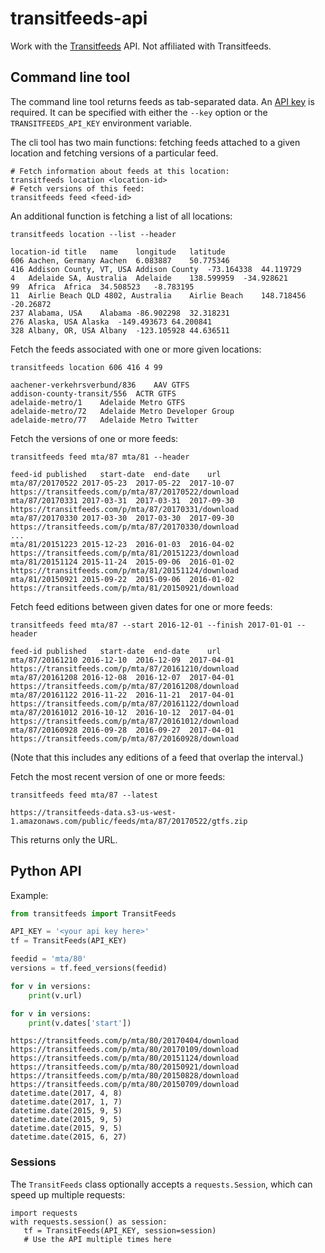 transitfeeds-api
================

Work with the [Transitfeeds](http://transitfeeds.com) API. Not affiliated with Transitfeeds.

## Command line tool

The command line tool returns feeds as tab-separated data. An [API key](http://transitfeeds.com/api/keys) is required. It can be specified with either the `--key` option or the `TRANSITFEEDS_API_KEY` environment variable.

The cli tool has two main functions: fetching feeds attached to a given location and fetching versions of a particular feed.
````
# Fetch information about feeds at this location:
transitfeeds location <location-id>
# Fetch versions of this feed:
transitfeeds feed <feed-id>
````

An additional function is fetching a list of all locations:
````
transitfeeds location --list --header
````
````
location-id	title	name	longitude	latitude
606	Aachen, Germany	Aachen	6.083887	50.775346
416	Addison County, VT, USA	Addison County	-73.164338	44.119729
4	Adelaide SA, Australia	Adelaide	138.599959	-34.928621
99	Africa	Africa	34.508523	-8.783195
11	Airlie Beach QLD 4802, Australia	Airlie Beach	148.718456	-20.26872
237	Alabama, USA	Alabama	-86.902298	32.318231
276	Alaska, USA	Alaska	-149.493673	64.200841
328	Albany, OR, USA	Albany	-123.105928	44.636511
````

Fetch the feeds associated with one or more given locations:
````
transitfeeds location 606 416 4 99
````
````
aachener-verkehrsverbund/836	AAV GTFS
addison-county-transit/556	ACTR GTFS
adelaide-metro/1	Adelaide Metro GTFS
adelaide-metro/72	Adelaide Metro Developer Group
adelaide-metro/77	Adelaide Metro Twitter
````

Fetch the versions of one or more feeds:
````
transitfeeds feed mta/87 mta/81 --header
````
````
feed-id	published	start-date	end-date	url
mta/87/20170522	2017-05-23	2017-05-22	2017-10-07	https://transitfeeds.com/p/mta/87/20170522/download
mta/87/20170331	2017-03-31	2017-03-31	2017-09-30	https://transitfeeds.com/p/mta/87/20170331/download
mta/87/20170330	2017-03-30	2017-03-30	2017-09-30	https://transitfeeds.com/p/mta/87/20170330/download
...
mta/81/20151223	2015-12-23	2016-01-03	2016-04-02	https://transitfeeds.com/p/mta/81/20151223/download
mta/81/20151124	2015-11-24	2015-09-06	2016-01-02	https://transitfeeds.com/p/mta/81/20151124/download
mta/81/20150921	2015-09-22	2015-09-06	2016-01-02	https://transitfeeds.com/p/mta/81/20150921/download
````

Fetch feed editions between given dates for one or more feeds:
````
transitfeeds feed mta/87 --start 2016-12-01 --finish 2017-01-01 --header
````
````
feed-id	published	start-date	end-date	url
mta/87/20161210	2016-12-10	2016-12-09	2017-04-01	https://transitfeeds.com/p/mta/87/20161210/download
mta/87/20161208	2016-12-08	2016-12-07	2017-04-01	https://transitfeeds.com/p/mta/87/20161208/download
mta/87/20161122	2016-11-22	2016-11-21	2017-04-01	https://transitfeeds.com/p/mta/87/20161122/download
mta/87/20161012	2016-10-12	2016-10-12	2017-04-01	https://transitfeeds.com/p/mta/87/20161012/download
mta/87/20160928	2016-09-28	2016-09-27	2017-04-01	https://transitfeeds.com/p/mta/87/20160928/download
````

(Note that this includes any editions of a feed that overlap the interval.)

Fetch the most recent version of one or more feeds:
````
transitfeeds feed mta/87 --latest
````
````
https://transitfeeds-data.s3-us-west-1.amazonaws.com/public/feeds/mta/87/20170522/gtfs.zip
````
This returns only the URL.


## Python API

Example:
````python
from transitfeeds import TransitFeeds

API_KEY = '<your api key here>'
tf = TransitFeeds(API_KEY)

feedid = 'mta/80'
versions = tf.feed_versions(feedid)

for v in versions:
	print(v.url)

for v in versions:
	print(v.dates['start'])
````
````
https://transitfeeds.com/p/mta/80/20170404/download
https://transitfeeds.com/p/mta/80/20170109/download
https://transitfeeds.com/p/mta/80/20151124/download
https://transitfeeds.com/p/mta/80/20150921/download
https://transitfeeds.com/p/mta/80/20150828/download
https://transitfeeds.com/p/mta/80/20150709/download
datetime.date(2017, 4, 8)
datetime.date(2017, 1, 7)
datetime.date(2015, 9, 5)
datetime.date(2015, 9, 5)
datetime.date(2015, 9, 5)
datetime.date(2015, 6, 27)
````

### Sessions

The `TransitFeeds` class optionally accepts a `requests.Session`, which can speed up multiple requests:
```
import requests
with requests.session() as session:
   tf = TransitFeeds(API_KEY, session=session)
   # Use the API multiple times here
```
